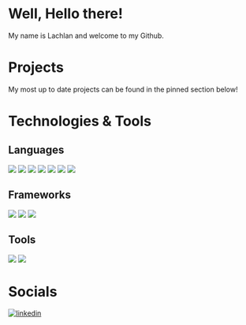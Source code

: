 # Well, Hello there!
My name is Lachlan and welcome to my Github.

# Projects
My most up to date projects can be found in the pinned section below!

# Technologies & Tools

## Languages

![](https://img.shields.io/badge/Language-Javascript-053f5e?logo=javascript&style=for-the-badge&labelColor=022c43&labelColor=022c43)  ![](https://img.shields.io/badge/Language-NodeJS-053f5e?logo=node.js&style=for-the-badge&labelColor=022c43)  ![](https://img.shields.io/badge/Language-Python-053f5e?logo=python&style=for-the-badge&labelColor=022c43)  ![](https://img.shields.io/badge/Language-PHP-053f5e?logo=php&style=for-the-badge&labelColor=022c43)  ![](https://img.shields.io/badge/Markup-HTML-053f5e?logo=html5&style=for-the-badge&labelColor=022c43)  ![](https://img.shields.io/badge/Styles-CSS-053f5e?logo=css3&style=for-the-badge&labelColor=022c43)  ![](https://img.shields.io/badge/Query_Language-MySQL-053f5e?logo=mysql&style=for-the-badge&labelColor=022c43)

## Frameworks
![](https://img.shields.io/badge/Framework-ReactJS-053f5e?logo=react&style=for-the-badge&labelColor=022c43)  ![](https://img.shields.io/badge/Framework-Express-053f5e?logo=express&style=for-the-badge&labelColor=022c43)  ![](https://img.shields.io/badge/Framework-NextJS-053f5e?logo=next.js&style=for-the-badge&labelColor=022c43)
## Tools
![](https://img.shields.io/badge/Tools-Visual_Studio_Code-053f5e?logo=visualstudiocode&style=for-the-badge&labelColor=022c43)  ![](https://img.shields.io/badge/Tools-GitHub-053f5e?logo=github&style=for-the-badge&labelColor=022c43)

# Socials

[![linkedin](https://cloud.githubusercontent.com/assets/17016297/18839848/0fc7e74e-83d2-11e6-8c6a-277fc9d6e067.png)][3]

[3]: https://www.linkedin.com/in/lachlan-reville-75a2a5145/
